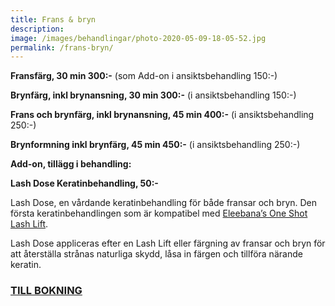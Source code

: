 ```yaml
---
title: Frans & bryn
description:
image: /images/behandlingar/photo-2020-05-09-18-05-52.jpg
permalink: /frans-bryn/
---
```


**Fransfärg, 30 min 300:-** (som Add-on i ansiktsbehandling 150:-)

**Brynfärg, inkl brynansning, 30 min 300:-** (i ansiktsbehandling 150:-)

**Frans och brynfärg, inkl brynansning, 45 min 400:-** (i ansiktsbehandling 250:-)

**Brynformning inkl brynfärg, 45 min 450:-** (i ansiktsbehandling 250:-)

**Add-on, tillägg i behandling:**

**Lash Dose Keratinbehandling, 50:-**

Lash Dose, en v&aring;rdande keratinbehandling för b&aring;de fransar och bryn. Den första keratinbehandlingen som är kompatibel med [Eleebana’s One Shot Lash Lift](https://pipershudvard.com/lashlift/).

Lash Dose appliceras efter en Lash Lift eller färgning av fransar och bryn för att &aring;terställa str&aring;nas naturliga skydd, l&aring;sa in färgen och tillföra närande keratin.

### [TILL BOKNING](http://pipershudvard.com/kontakta-oss/)